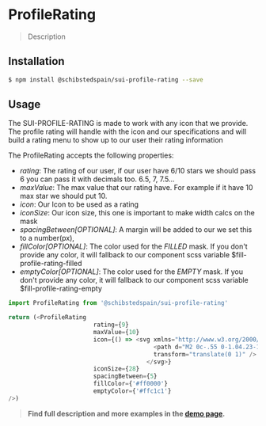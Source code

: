 # ProfileRating

> Description

<!-- ![](./assets/preview.png) -->

## Installation

```sh
$ npm install @schibstedspain/sui-profile-rating --save
```

## Usage

The SUI-PROFILE-RATING is made to work with any icon that we provide.
The profile rating will handle with the icon and our specifications and will build a rating menu to show up to our user their rating information

The ProfileRating accepts the following properties:

- *rating*: The rating of our user, if our user have 6/10 stars we should pass 6 you can pass it with decimals too. 6.5, 7, 7.5...
- *maxValue*: The max value that our rating have. For example if it have 10 max star we should put 10.
- *icon*: Our Icon to be used as a rating
- *iconSize*: Our icon size, this one is important to make width calcs on the mask
- *spacingBetween[OPTIONAL]*: A margin will be added to our we set this to a number(px),
- *fillColor[OPTIONAL]*: The color used for the *FILLED* mask. If you don't provide any color, it will fallback to our component scss variable $fill-profile-rating-filled
- *emptyColor[OPTIONAL]*: The color used for the *EMPTY* mask. If you don't provide any color, it will fallback to our component scss variable $fill-profile-rating-empty

```js
import ProfileRating from '@schibstedspain/sui-profile-rating'

return (<ProfileRating
                        rating={9}
                        maxValue={10}
                        icon={() => <svg xmlns="http://www.w3.org/2000/svg" width="28" height="28" viewBox="0 0 8 8">
                                         <path d="M2 0c-.55 0-1.04.23-1.41.59-.36.36-.59.85-.59 1.41 0 .55.23 1.04.59 1.41l3.41 3.41 3.41-3.41c.36-.36.59-.85.59-1.41 0-.55-.23-1.04-.59-1.41-.36-.36-.85-.59-1.41-.59-.55 0-1.04.23-1.41.59-.36.36-.59.85-.59 1.41 0-.55-.23-1.04-.59-1.41-.36-.36-.85-.59-1.41-.59z"
                                         transform="translate(0 1)" />
                                       </svg>}
                        iconSize={28}
                        spacingBetween={5}
                        fillColor={'#ff0000'}
                        emptyColor={'#ffc1c1'}
/>)
```


> **Find full description and more examples in the [demo page](#).**